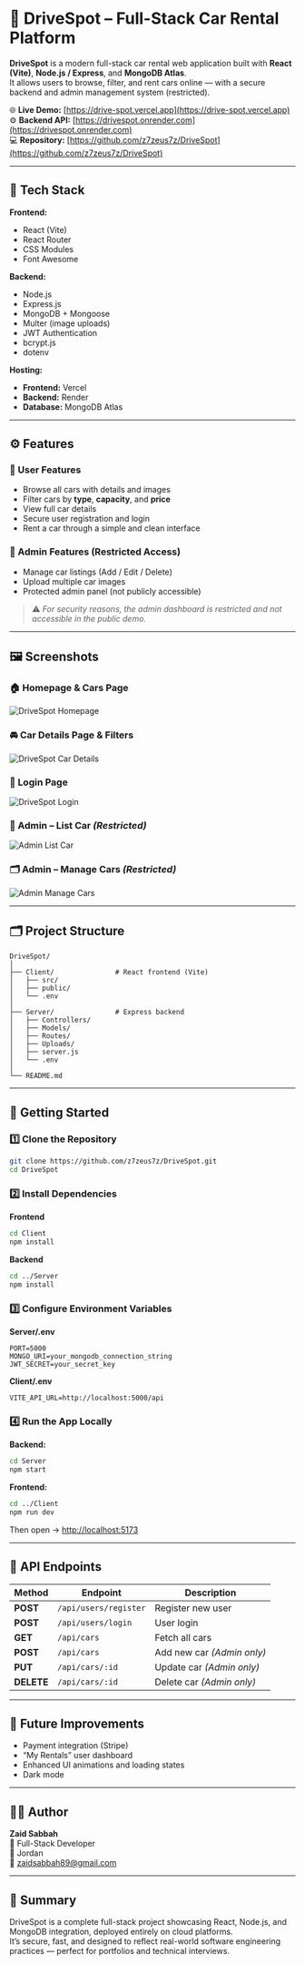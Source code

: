 # 🚗 DriveSpot – Full-Stack Car Rental Platform

**DriveSpot** is a modern full-stack car rental web application built with **React (Vite)**, **Node.js / Express**, and **MongoDB Atlas**.  
It allows users to browse, filter, and rent cars online — with a secure backend and admin management system (restricted).

🌐 **Live Demo:** [https://drive-spot.vercel.app](https://drive-spot.vercel.app)  
⚙️ **Backend API:** [https://drivespot.onrender.com](https://drivespot.onrender.com)  
💻 **Repository:** [https://github.com/z7zeus7z/DriveSpot](https://github.com/z7zeus7z/DriveSpot)

---

## 🧰 Tech Stack

**Frontend:**
- React (Vite)
- React Router
- CSS Modules
- Font Awesome

**Backend:**
- Node.js
- Express.js
- MongoDB + Mongoose
- Multer (image uploads)
- JWT Authentication
- bcrypt.js
- dotenv

**Hosting:**
- **Frontend:** Vercel
- **Backend:** Render
- **Database:** MongoDB Atlas

---

## ⚙️ Features

### 👤 User Features
- Browse all cars with details and images
- Filter cars by **type**, **capacity**, and **price**
- View full car details
- Secure user registration and login
- Rent a car through a simple and clean interface

### 🧩 Admin Features (Restricted Access)
- Manage car listings (Add / Edit / Delete)
- Upload multiple car images
- Protected admin panel (not publicly accessible)

> ⚠️ *For security reasons, the admin dashboard is restricted and not accessible in the public demo.*

---

## 🖼️ Screenshots

### 🏠 Homepage & Cars Page
![DriveSpot Homepage](assets/drive-spot.vercel.app_1.png)

### 🚘 Car Details Page & Filters
![DriveSpot Car Details](assets/drive-spot.vercel.app_2.png)

### 🔐 Login Page
![DriveSpot Login](assets/drive-spot.vercel.app_3.png)

### 🧾 Admin – List Car *(Restricted)*
![Admin List Car](assets/drive-spot.vercel.app_4.png)

### 🗂️ Admin – Manage Cars *(Restricted)*
![Admin Manage Cars](assets/drive-spot.vercel.app_5.png)

---

## 🗂️ Project Structure

```
DriveSpot/
│
├── Client/               # React frontend (Vite)
│   ├── src/
│   ├── public/
│   └── .env
│
├── Server/               # Express backend
│   ├── Controllers/
│   ├── Models/
│   ├── Routes/
│   ├── Uploads/
│   ├── server.js
│   └── .env
│
└── README.md
```

---

## 🚀 Getting Started

### 1️⃣ Clone the Repository
```bash
git clone https://github.com/z7zeus7z/DriveSpot.git
cd DriveSpot
```

### 2️⃣ Install Dependencies
**Frontend**
```bash
cd Client
npm install
```

**Backend**
```bash
cd ../Server
npm install
```

### 3️⃣ Configure Environment Variables

**Server/.env**
```
PORT=5000
MONGO_URI=your_mongodb_connection_string
JWT_SECRET=your_secret_key
```

**Client/.env**
```
VITE_API_URL=http://localhost:5000/api
```

### 4️⃣ Run the App Locally
**Backend:**
```bash
cd Server
npm start
```

**Frontend:**
```bash
cd ../Client
npm run dev
```

Then open → [http://localhost:5173](http://localhost:5173)

---

## 🧠 API Endpoints

| Method | Endpoint | Description |
|--------|-----------|-------------|
| **POST** | `/api/users/register` | Register new user |
| **POST** | `/api/users/login` | User login |
| **GET** | `/api/cars` | Fetch all cars |
| **POST** | `/api/cars` | Add new car *(Admin only)* |
| **PUT** | `/api/cars/:id` | Update car *(Admin only)* |
| **DELETE** | `/api/cars/:id` | Delete car *(Admin only)* |

---

## 🌟 Future Improvements
- Payment integration (Stripe)
- “My Rentals” user dashboard
- Enhanced UI animations and loading states
- Dark mode

---

## 👨‍💻 Author

**Zaid Sabbah**  
💼 Full-Stack Developer  
📍 Jordan  
📧 [zaidsabbah89@gmail.com](mailto:zaidsabbah89@gmail.com)

---

## 🏁 Summary
DriveSpot is a complete full-stack project showcasing React, Node.js, and MongoDB integration, deployed entirely on cloud platforms.  
It’s secure, fast, and designed to reflect real-world software engineering practices — perfect for portfolios and technical interviews.
